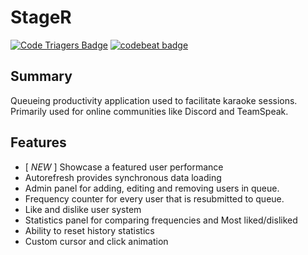 # StageR
[![Code Triagers Badge](https://www.codetriage.com/kalaborative/stager/badges/users.svg)](https://www.codetriage.com/kalaborative/stager)
[![codebeat badge](https://codebeat.co/badges/e7966271-cfbc-4735-806e-974d7ee78417)](https://codebeat.co/projects/github-com-kalaborative-stager-master)
## Summary
Queueing productivity application used to facilitate karaoke sessions. Primarily used for online communities like Discord and TeamSpeak.

## Features
- [ *NEW* ] Showcase a featured user performance
- Autorefresh provides synchronous data loading
- Admin panel for adding, editing and removing users in queue.
- Frequency counter for every user that is resubmitted to queue.
- Like and dislike user system
- Statistics panel for comparing frequencies and Most liked/disliked
- Ability to reset history statistics
- Custom cursor and click animation
